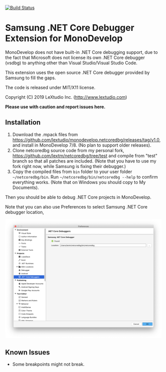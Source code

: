 [![Build Status](https://dev.azure.com/lextudio/monodevelop.netcoredbg/_apis/build/status/lextudio.monodevelop.netcoredbg?branchName=master)](https://dev.azure.com/lextudio/monodevelop.netcoredbg/_build/latest?definitionId=7&branchName=master)

Samsung .NET Core Debugger Extension for MonoDevelop
====================================================
MonoDevelop does not have built-in .NET Core debugging support, due to the
fact that Microsoft does not license its own .NET Core debugger (vsdbg) to
anything other than Visual Studio/Visual Studio Code.

This extension uses the open source .NET Core debugger provided by Samsung to
fill the gaps.

The code is released under MIT/X11 license.

Copyright (C) 2019 LeXtudio Inc. (http://www.lextudio.com)

**Please use with caution and report issues here.**

Installation
------------
1. Download the .mpack files from https://github.com/lextudio/monodevelop.netcoredbg/releases/tag/v1.0, and install in MonoDevelop 7/8. (No plan to support older releases).
1. Clone netcoredbg source code from my personal fork, https://github.com/lextm/netcoredbg/tree/test and compile from "test" branch so that all patches are included. (Note that you have to use my fork right now, while Samsung is fixing their debugger.)
1. Copy the compiled files from `bin` folder to your user folder `~/netcoredbg/bin`. Run `~/netcoredbg/bin/netcoredbg --help` to confirm everything works. (Note that on Windows you should copy to My Documents).

Then you should be able to debug .NET Core projects in MonoDevelop.

Note that you can also use Preferences to select Samsung .NET Core debugger location,

![Preferences](preferences.png)

Known Issues
------------
* Some breakpoints might not break.
